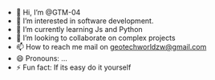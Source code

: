 - 👋 Hi, I’m @GTM-04
- 👀 I’m interested in software development.
- 🌱 I’m currently learning Js and Python
- 💞️ I’m looking to collaborate on complex projects
- 📫 How to reach me mail on geotechworldzw@gmail.com
- 😄 Pronouns: ...
- ⚡ Fun fact: If its easy do it yourself

<!---
GTM-04/GTM-04 is a ✨ special ✨ repository because its `README.md` (this file) appears on your GitHub profile.
You can click the Preview link to take a look at your changes.
--->
